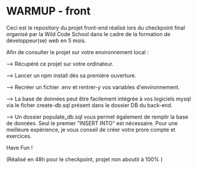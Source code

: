 # WARMUP - front

Ceci est le repository du projet front-end réalisé lors du checkpoint final organisé par la Wild Code School dans le cadre de la formation de développeur(se) web en 5 mois.

Afin de consulter le projet sur votre environnement local :

--> Récupéré ce projet sur votre ordinateur.

--> Lancer un npm install dès sa première ouverture.

--> Recréer un fichier .env et rentrer-y vos variables d'environnement.

--> La base de données peut être facilement intégrée à vos logiciels mysql via le ficher create-db.sql présent dans le dossier DB du back-end.

--> Un dossier populate_db.sql vous permet également de remplir la base de données. Seul le premier "INSERT INTO" est nécessaire. Pour une meilleure expérience, je vous conseil de créer votre prore compte et exercices.

Have Fun !

(Réalisé en 48h pour le checkpoint, projet non aboutit à 100% )
